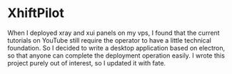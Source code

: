 # XhiftPilot
When I deployed xray and xui panels on my vps, I found that the current tutorials on YouTube still require the operator to have a little technical foundation. So I decided to write a desktop application based on electron, so that anyone can complete the deployment operation easily. I wrote this project purely out of interest, so I updated it with fate.